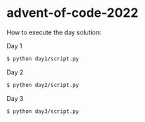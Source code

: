 # advent-of-code-2022

How to execute the day solution:

Day 1

```bash
$ python day1/script.py
```

Day 2

```bash
$ python day2/script.py
```

Day 3

```bash
$ python day3/script.py
```
